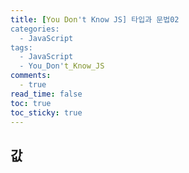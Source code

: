```yaml
---
title: [You Don't Know JS] 타입과 문법02
categories:
  - JavaScript
tags:
  - JavaScript
  - You_Don't_Know_JS
comments:
  - true
read_time: false
toc: true
toc_sticky: true
---
```


## 값

